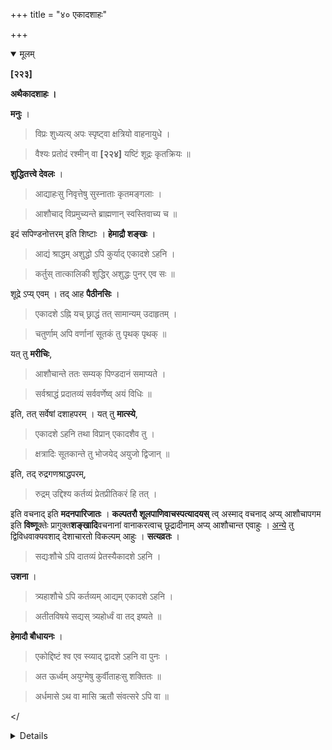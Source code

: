 +++
title = "४० एकादशाहः"

+++

<details open><summary>मूलम्</summary>

**[२२३]**

**अथैकादशाहः ।**

**मनुः** ।

> विप्रः शुध्यत्य् अपः स्पृष्ट्वा क्षत्रियो वाहनायुधे ।

> वैश्यः प्रतोदं रश्मीन् वा **[२२४]** यष्टिं शूद्रः कृतक्रियः ॥

**शुद्धितत्त्वे देवलः** ।

> आद्याहःसु निवृत्तेषु सुस्नाताः कृतमङ्गलाः ।

> आशौचाद् विप्रमुच्यन्ते ब्राह्मणान् स्वस्तिवाच्य च ॥

इदं सपिण्डनोत्तरम् इति शिष्टाः । **हेमाद्रौ शङ्खः** । 

> आद्यं श्राद्धम् अशुद्धो ऽपि कुर्याद् एकादशे ऽहनि ।

> कर्तुस् तात्कालिकी शुद्धिर् अशुद्धः पुनर् एव सः ॥

शूद्रे ऽप्य् एवम् । तद् आह **पैठीनसिः** ।

> एकादशे ऽह्नि यच् छ्राद्धं तत् सामान्यम् उदाहृतम् ।

> चतुर्णाम् अपि वर्णानां सूतकं तु पृथक् पृथक् ॥

यत् तु **मरीचिः**,

> आशौचान्ते ततः सम्यक् पिण्डदानं समाप्यते ।

> सर्वश्राद्धं प्रदातव्यं सर्ववर्णेष्व् अयं विधिः ॥

इति, तत् सर्वेषां दशाहपरम् । यत् तु **मात्स्ये**,

> एकादशे ऽहनि तथा विप्रान् एकादशैव तु ।

> क्षत्रादिः सूतकान्ते तु भोजयेद् अयुजो द्विजान् ॥

इति, तद् रुद्रगणश्राद्धपरम्,

> रुद्रम् उद्दिश्य कर्तव्यं प्रेतप्रीतिकरं हि तत् ।

इति वचनाद् इति **मदनपारिजातः** । **कल्पतरौ शूलपाणिवाचस्पत्यादयस्** त्व् अस्माद् वचनाद् अप्य् आशौचापगम इति **विष्णू**क्तेः प्रागुक्त**शङ्खादि**वचनानां वानाकरत्वाच् छूद्रादीनाम् अप्य् आशौचान्त एवाहुः । <u>अन्ये</u> तु द्विविधवाक्यवशाद् देशाचारतो विकल्पम् आहुः । **सत्यव्रतः** ।

> सद्यःशौचे ऽपि दातव्यं प्रेतस्यैकादशे ऽहनि ।

**उशना** ।

> त्र्यहाशौचे ऽपि कर्तव्यम् आद्यम् एकादशे ऽहनि ।

> अतीतविषये सद्यस् त्र्यहोर्ध्वं वा तद् इष्यते ॥

**हेमादौ बौधायनः** ।

> एकोद्दिष्टं श्व एव स्व्याद् द्वादशे ऽहनि वा पुनः ।

> अत ऊर्ध्वम् अयुग्मेषु कुर्वीताहःसु शक्तितः ॥

> अर्धमासे ऽथ वा मासि ऋतौ संवत्सरे ऽपि वा ॥

</<details>

<details><summary>मराठी</summary>

आता एकादशाहिक कृत्य साङ्गतो. 

याविपयीं मन ह्मणतो-"आशौचानन्तर विप्राने उदकास, क्षत्रियानं वाहनास व आयु घास, वैश्याने चाबुक अथवा रश्मि ( काढण्या ) याम्स आणि शूद्रानं काठीस स्पर्श केल्याने, ते शुद्ध होतात.' शुद्धितत्त्वाम्त देवल ह्मणतो-'पहिले १० किंवा अधिक आशौचाच दिवस सरल्यावर उत्तम स्नान करून, पुण्याहवाचन व मङ्गल धारण केले झणजे आशौच मुक्त होतात.” "हें सपिण्डी झाल्यावर केले असतां मुक्त होतात,' असे शिष्टाञ्चे मत आहे. हेमाद्रीम्त शङ्ख ह्मणतो-"अशुद्ध असतांही ११ व्या दिनी आद्यश्राद्ध करावेम्; कारण, कर्त्यास ते करण्यापुरती शुद्धि असून नन्तर तो अशुद्ध होतो." शूद्राविषयीही असेञ्च. पैठीनसीनेही साङ्गितले आहे की,-"जे ११ व्या दिवसी करण्याचे श्राद्ध तेम्, सर्व वर्णाम्स सम आहे. आशौच मात्र निरनिराळे आहे.” आतां जें मरीचि ह्मणतो की,-"नन्तर आशौचान्ती उत्तमप्रकारें पिण्डदान समाप्त करून, सर्व श्राद्ध द्यावे. हा विधि सर्व वर्णास स. म आहे." ह्मणून, ते सर्वाम्स दशाहपर आहे. यावरून, क्षत्रियादिकाम्स अधिक आशौच साङ्गितले आहे, त्याविषयीं हैं ग्राह्य नाही. आणखी में मत्स्यपुराणान्त-"११व्या दिनी ११ ब्राह्मणांस, व क्षत्रियादिकान्नी आपल्या आशौचान्ती विषमसङ्ख्याक ब्राह्मणाम्स भोजन घा लावें,' असे साङ्गितले आहे; तें रुद्रगणश्राद्धपर आहे; कारण,-"रुद्राचा उद्देश करून प्रेतास प्रिय असें श्राद्ध करावें," असे वचन आहे ह्मणून मदनपारिजात ह्मणतो. कल्पतरूम्त शूलपाणि व वाचस्पति इत्यादिक तर “ या वचनावरून आशौच निवृत्त होते, ' अशी विष्णूक्ति आहे; व पूर्वोक्त-शङ्खादिवचनें आकरग्रन्थाम्त नस ल्यावरून शूद्रादिकांसहि आशौचान्तीम्च आद्यश्राद्ध विहित आहे, " असें ह्मणतात. अन्य कित्येक तर-" दोन प्रकारची वाक्ये आहेत याकरितां देश व आचारभेदाने त्याचा वि कल्प आहे, " असें ह्मणतात. सत्यव्रत ह्मणतो-". तत्काल आशौचनिवृत्ति असली त थापि ११ व्या दिनीं श्राद्ध करावेम्. " उशना ह्मणतो-' त्रिदिनाशौच असतांहि आद्य श्राद्ध ११ व्या दिवसीं करावम्. तेच जर अतिक्राम्त असेल तर, तत्काल किंवा ४ थ्या दि वसीं करावेम्. ” हेमाद्रीम्त बौधायन ह्मणतो- " एकोद्दिष्टश्राद्ध ११ व्या किंवा १२ व्या दिवसीं करावेम्. कदाचित् त्या दिनी न झाल्यास पुढे विषमदिनीं यथाशक्ति, अर्धमासी अथवा महिना, ऋतु, किंवा वर्षातीं करावेम्. " । 
</<details>